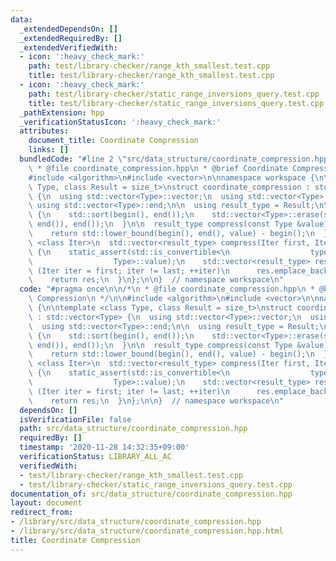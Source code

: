 ```yaml
---
data:
  _extendedDependsOn: []
  _extendedRequiredBy: []
  _extendedVerifiedWith:
  - icon: ':heavy_check_mark:'
    path: test/library-checker/range_kth_smallest.test.cpp
    title: test/library-checker/range_kth_smallest.test.cpp
  - icon: ':heavy_check_mark:'
    path: test/library-checker/static_range_inversions_query.test.cpp
    title: test/library-checker/static_range_inversions_query.test.cpp
  _pathExtension: hpp
  _verificationStatusIcon: ':heavy_check_mark:'
  attributes:
    document_title: Coordinate Compression
    links: []
  bundledCode: "#line 2 \"src/data_structure/coordinate_compression.hpp\"\n\n/*\n\
    \ * @file coordinate_compression.hpp\n * @brief Coordinate Compression\n */\n\n\
    #include <algorithm>\n#include <vector>\n\nnamespace workspace {\n\ntemplate <class\
    \ Type, class Result = size_t>\nstruct coordinate_compression : std::vector<Type>\
    \ {\n  using std::vector<Type>::vector;\n  using std::vector<Type>::begin;\n \
    \ using std::vector<Type>::end;\n\n  using result_type = Result;\n\n  void make()\
    \ {\n    std::sort(begin(), end());\n    std::vector<Type>::erase(std::unique(begin(),\
    \ end()), end());\n  }\n\n  result_type compress(const Type &value) const {\n\
    \    return std::lower_bound(begin(), end(), value) - begin();\n  }\n\n  template\
    \ <class Iter>\n  std::vector<result_type> compress(Iter first, Iter last) const\
    \ {\n    static_assert(std::is_convertible<\n                  typename std::decay<decltype(*std::declval<Iter>())>::type,\n\
    \                  Type>::value);\n    std::vector<result_type> res;\n    for\
    \ (Iter iter = first; iter != last; ++iter)\n      res.emplace_back(compress(*iter));\n\
    \    return res;\n  }\n};\n\n}  // namespace workspace\n"
  code: "#pragma once\n\n/*\n * @file coordinate_compression.hpp\n * @brief Coordinate\
    \ Compression\n */\n\n#include <algorithm>\n#include <vector>\n\nnamespace workspace\
    \ {\n\ntemplate <class Type, class Result = size_t>\nstruct coordinate_compression\
    \ : std::vector<Type> {\n  using std::vector<Type>::vector;\n  using std::vector<Type>::begin;\n\
    \  using std::vector<Type>::end;\n\n  using result_type = Result;\n\n  void make()\
    \ {\n    std::sort(begin(), end());\n    std::vector<Type>::erase(std::unique(begin(),\
    \ end()), end());\n  }\n\n  result_type compress(const Type &value) const {\n\
    \    return std::lower_bound(begin(), end(), value) - begin();\n  }\n\n  template\
    \ <class Iter>\n  std::vector<result_type> compress(Iter first, Iter last) const\
    \ {\n    static_assert(std::is_convertible<\n                  typename std::decay<decltype(*std::declval<Iter>())>::type,\n\
    \                  Type>::value);\n    std::vector<result_type> res;\n    for\
    \ (Iter iter = first; iter != last; ++iter)\n      res.emplace_back(compress(*iter));\n\
    \    return res;\n  }\n};\n\n}  // namespace workspace\n"
  dependsOn: []
  isVerificationFile: false
  path: src/data_structure/coordinate_compression.hpp
  requiredBy: []
  timestamp: '2020-11-28 14:32:35+09:00'
  verificationStatus: LIBRARY_ALL_AC
  verifiedWith:
  - test/library-checker/range_kth_smallest.test.cpp
  - test/library-checker/static_range_inversions_query.test.cpp
documentation_of: src/data_structure/coordinate_compression.hpp
layout: document
redirect_from:
- /library/src/data_structure/coordinate_compression.hpp
- /library/src/data_structure/coordinate_compression.hpp.html
title: Coordinate Compression
---
```

